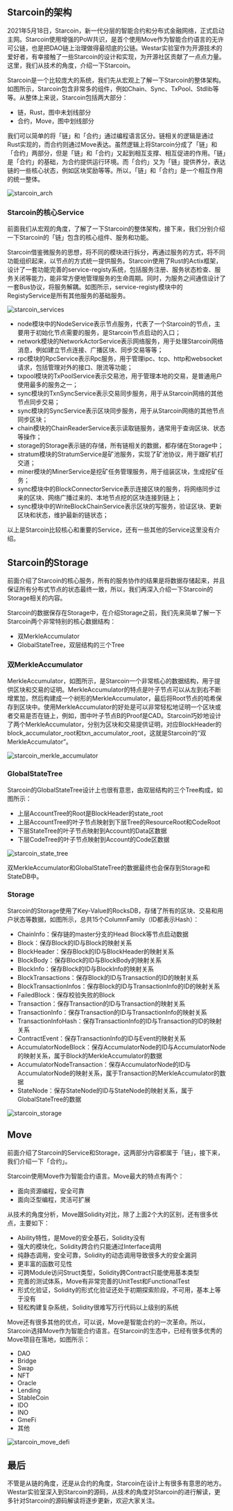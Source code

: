 ## Starcoin的架构

2021年5月18日，Starcoin，新⼀代分层的智能合约和分布式⾦融⽹络，正式启动主网。Starcoin使用增强的PoW共识，是首个使用Move作为智能合约语言的无许可公链，也是把DAO链上治理做得最彻底的公链。Westar实验室作为开源技术的爱好者，有幸接触了一些Starcoin的设计和实现，为开源社区贡献了一点点力量。这里，我们从技术的角度，介绍一下Starcoin。

Starcoin是一个比较庞大的系统，我们先从宏观上了解一下Starcoin的整体架构。如图所示，Starcoin包含非常多的组件，例如Chain、Sync、TxPool、Stdlib等等。从整体上来说，Starcoin包括两大部分：

* 链，Rust，图中未划线部分
* 合约，Move，图中划线部分

我们可以简单的将「链」和「合约」通过编程语言区分。链相关的逻辑是通过Rust实现的，而合约则通过Move表达。虽然逻辑上将Starcoin分成了「链」和「合约」两部分，但是「链」和「合约」又起到相互支撑、相互促进的作用。「链」是「合约」的基础，为合约提供运行环境。而「合约」又为「链」提供养分，表达链的一些核心状态，例如区块奖励等等。所以，「链」和「合约」是一个相互作用的统一整体。

![starcoin_arch](images/starcoin_arch.jpg)



### Starcoin的核心Service

前面我们从宏观的角度，了解了一下Starcoin的整体架构，接下来，我们分别介绍一下Starcoin的「链」包含的核心组件、服务和功能。

Starcoin借鉴微服务的思想，将不同的模块进行拆分，再通过服务的方式，将不同功能组织起来，以节点的方式统一提供服务。Starcoin使用了Rust的Actix框架，设计了一套功能完善的service-registy系统，包括服务注册、服务状态检查、服务关闭等能力，能非常方便地管理服务的生命周期。同时，为服务之间通信设计了一套Bus协议，将服务解耦。如图所示，service-registy模块中的RegistyService是所有其他服务的基础服务。

![starcoin_services](images/starcoin_services.jpg)

* node模块中的NodeService表示节点服务，代表了一个Starcoin的节点，主要用于初始化节点需要的服务，是Starcoin节点启动的入口；
* network模块的NetworkActorService表示网络服务，用于处理Starcoin网络消息，例如建立节点连接、广播区块、同步交易等等；
* rpc模块的RpcService表示Rpc服务，用于管理ipc、tcp、http和websocket请求，包括管理对外的接口、限流等功能；
* txpool模块的TxPoolService表示交易池，用于管理本地的交易，是普通用户使用最多的服务之一；
* sync模块的TxnSyncService表示交易同步服务，用于从Starcoin网络的其他节点同步交易；
* sync模块的SyncService表示区块同步服务，用于从Starcoin网络的其他节点同步区块；
* chain模块的ChainReaderService表示读取链服务，通常用于查询区块、状态等操作；
* storage的Storage表示链的存储，所有链相关的数据，都存储在Storage中；
* stratum模块的StratumService是矿池服务，实现了矿池协议，用于跟矿机打交道；
* miner模块的MinerService是挖矿任务管理服务，用于组装区块，生成挖矿任务；
* sync模块中的BlockConnectorService表示连接区块的服务，将网络同步过来的区块、网络广播过来的、本地节点挖的区块连接到链上；
* sync模块中的WriteBlockChainService表示区块的写服务，验证区块、更新区块和状态，维护最新的链状态；

以上是Starcoin比较核心和重要的Service，还有一些其他的Service这里没有介绍。



## Starcoin的Storage

前面介绍了Starcoin的核心服务，所有的服务协作的结果是将数据存储起来，并且保证所有分布式节点的状态最终一致，所以，我们再深入介绍一下Starcoin的Storage相关的内容。

Starcoin的数据保存在Storage中，在介绍Storage之前，我们先来简单了解一下Starcoin两个非常特别的核心数据结构：

* 双MerkleAccumulator
* GlobalStateTree，双层结构的三个Tree

### 双MerkleAccumulator

MerkleAccumulator，如图所示，是Starcoin一个非常核心的数据结构，用于提供区块和交易的证明。MerkleAccumulator的特点是叶子节点可以从左到右不断增累加，然后构建成一个树形的MerkleAccumulator，最后将Root节点的哈希保存到区块中。使用MerkleAccumulator的好处是可以非常轻松地证明一个区块或者交易是否在链上，例如，图中叶子节点B的Proof是CAD。Starcoin巧妙地设计了两个MerkleAccumulator，分别为区块和交易提供证明，对应BlockHeader的block_accumulator_root和txn_accumulator_root，这就是Starcoin的“双MerkleAccumulator”。

![starcoin_merkle_accumulator](images/starcoin_merkle_accumulator.png)

### GlobalStateTree

Starcoin的GlobalStateTree设计上也很有意思，由双层结构的三个Tree构成，如图所示：

* 上层AccountTree的Root是BlockHeader的state_root
* 上层AccountTree的叶子节点映射到下层Tree的ResourceRoot和CodeRoot
* 下层StateTree的叶子节点映射到Account的Data区数据
* 下层CodeTree的叶子节点映射到Account的Code区数据

![starcoin_state_tree](images/starcoin_state_tree.png)

双MerkleAccumulator和GlobalStateTree的数据最终也会保存到Storage和StateDB中。

### Storage

Starcoin的Storage使用了Key-Value的RocksDB，存储了所有的区块、交易和用户状态等数据，如图所示，总共15个ColumnFamily（ID都表示Hash）：

* ChainInfo：保存链的master分支的Head Block等节点启动数据
* Block：保存Block的ID与Block的映射关系
* BlockHeader：保存Block的ID与BlockHeader的映射关系
* BlockBody：保存Block的ID与BlockBody的映射关系
* BlockInfo：保存Block的ID与BlockInfo的映射关系
* BlockTransactions：保存Block的ID与Transaction的ID的映射关系
* BlockTransactionInfos：保存Block的ID与TransactionInfo的ID的映射关系
* FailedBlock：保存校验失败的Block
* Transaction：保存Transaction的ID与Transaction的映射关系
* TransactionInfo：保存Transaction的ID与TransactionInfo的映射关系
* TransactionInfoHash：保存TransactionInfo的ID与Transaction的ID的映射关系
* ContractEvent：保存TransactionInfo的ID与Event的映射关系
* AccumulatorNodeBlock：保存AccumulatorNode的ID与AccumulatorNode的映射关系，属于Block的MerkleAccumulator的数据
* AccumulatorNodeTransaction：保存AccumulatorNode的ID与AccumulatorNode的映射关系，属于Transaction的MerkleAccumulator的数据
* StateNode：保存StateNode的ID与StateNode的映射关系，属于GlobalStateTree的数据

![starcoin_storage](images/starcoin_storage.jpg)



## Move

前面介绍了Starcoin的Service和Storage，这两部分内容都属于「链」，接下来，我们介绍一下「合约」。

Starcoin使用Move作为智能合约语言。Move最大的特点有两个：

* 面向资源编程，安全可靠
* 面向泛型编程，灵活可扩展

从技术的角度分析，Move跟Solidity对比，除了上面2个大的区别，还有很多优点，主要如下：

* Ability特性，是Move的安全基石，Solidity没有
* 强大的模块化，Solidity跨合约只能通过Interface调用
* 纯静态调用，安全可靠，Solidity的动态调用导致很多大的安全漏洞
* 更丰富的函数可见性
* 可跨Module访问Struct类型，Solidity跨Contract只能使用基本类型
* 完善的测试体系，Move有非常完善的UnitTest和FunctionalTest
* 形式化验证，Solidity的形式化验证还处于初期探索阶段，不可用，基本上等于没有
* 轻松构建复杂系统，Solidity很难写万行代码以上级别的系统

Move还有很多其他的优点，可以说，Move是智能合约的一次革命。所以，Starcoin选择Move作为智能合约语言。在Starcoin的生态中，已经有很多优秀的Move项目在落地，如图所示：

* DAO
* Bridge
* Swap
* NFT
* Oracle
* Lending
* StableCoin
* IDO
* INO
* GmeFi
* 其他

![starcoin_move_defi](images/starcoin_move_defi.jpg)

## 最后

不管是从链的角度，还是从合约的角度，Starcoin在设计上有很多有意思的地方。Westar实验室深入到Starcoin的源码，从技术的角度对Starcoin的进行解读，更多针对Starcoin的源码解读将逐步更新，欢迎大家关注。





